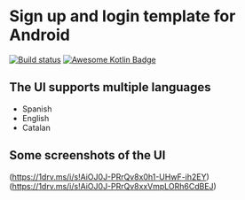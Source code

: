 # Sign up and login template for Android
[![Build status](https://img.shields.io/travis/request/request/master.svg?style=flat-square)](https://travis-ci.org/request/request)
[![Awesome Kotlin Badge](https://kotlin.link/awesome-kotlin.svg)](https://github.com/KotlinBy/awesome-kotlin)

## The UI supports multiple languages
- Spanish
- English
- Catalan

## Some screenshots of the UI
(https://1drv.ms/i/s!AiOJ0J-PRrQv8x0h1-UHwF-ih2EY)
(https://1drv.ms/i/s!AiOJ0J-PRrQv8xxVmpLORh6CdBEJ)

